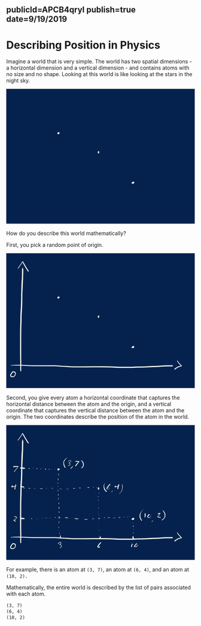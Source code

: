 publicId=APCB4qryI
publish=true
date=9/19/2019
---
# Describing Position in Physics

Imagine a world that is very simple. The world has two spatial dimensions - a horizontal dimension and a vertical dimension - and contains atoms with no size and no shape. Looking at this world is like looking at the stars in the night sky.

<img src="../images/position1.png" />

How do you describe this world mathematically?

First, you pick a random point of origin.

<img src="../images/position2.png" />

Second, you give every atom a horizontal coordinate that captures the horizontal distance between the atom and the origin, and a vertical coordinate that captures the vertical distance between the atom and the origin. The two coordinates describe the position of the atom in the world.

<img src="../images/position3.png" />

For example, there is an atom at `(3, 7)`, an atom at `(6, 4)`, and an atom at `(10, 2).`

Mathematically, the entire world is described by the list of pairs associated with each atom.

```text
(3, 7)
(6, 4)
(10, 2)
```
